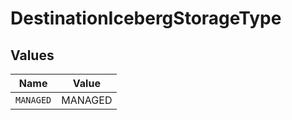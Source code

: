 # DestinationIcebergStorageType


## Values

| Name      | Value     |
| --------- | --------- |
| `MANAGED` | MANAGED   |